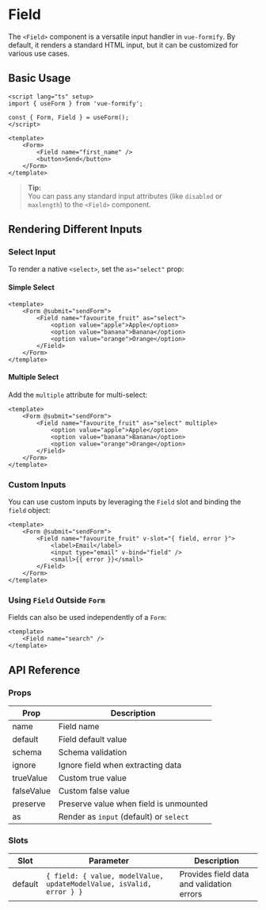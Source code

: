 # Field

The `<Field>` component is a versatile input handler in `vue-formify`. By default, it renders a standard HTML input, but it can be customized for various use cases.

## Basic Usage

```vue
<script lang="ts" setup>
import { useForm } from 'vue-formify';

const { Form, Field } = useForm();
</script>

<template>
	<Form>
		<Field name="first_name" />
		<button>Send</button>
	</Form>
</template>
```

> **Tip:**  
> You can pass any standard input attributes (like `disabled` or `maxlength`) to the `<Field>` component.

## Rendering Different Inputs

### Select Input

To render a native `<select>`, set the `as="select"` prop:

#### Simple Select

```vue
<template>
	<Form @submit="sendForm">
		<Field name="favourite_fruit" as="select">
			<option value="apple">Apple</option>
			<option value="banana">Banana</option>
			<option value="orange">Orange</option>
		</Field>
	</Form>
</template>
```

#### Multiple Select

Add the `multiple` attribute for multi-select:

```vue
<template>
	<Form @submit="sendForm">
		<Field name="favourite_fruit" as="select" multiple>
			<option value="apple">Apple</option>
			<option value="banana">Banana</option>
			<option value="orange">Orange</option>
		</Field>
	</Form>
</template>
```

### Custom Inputs

You can use custom inputs by leveraging the `Field` slot and binding the `field` object:

```vue
<template>
	<Form @submit="sendForm">
		<Field name="favourite_fruit" v-slot="{ field, error }">
			<label>Email</label>
			<input type="email" v-bind="field" />
			<small>{{ error }}</small>
		</Field>
	</Form>
</template>
```

### Using `Field` Outside `Form`

Fields can also be used independently of a `Form`:

```vue
<template>
	<Field name="search" />
</template>
```

## API Reference

### Props

| Prop        | Description                                              |
|-------------|---------------------------------------------------------|
| name        | Field name                                              |
| default     | Field default value                                     |
| schema      | Schema validation                                       |
| ignore      | Ignore field when extracting data                       |
| trueValue   | Custom true value                                       |
| falseValue  | Custom false value                                      |
| preserve    | Preserve value when field is unmounted                  |
| as          | Render as `input` (default) or `select`                 |

### Slots

| Slot    | Parameter                                                                                                    | Description                                 |
|---------|-------------------------------------------------------------------------------------------------------------|---------------------------------------------|
| default | `{ field: { value, modelValue, updateModelValue, isValid, error } }`                                        | Provides field data and validation errors   |

